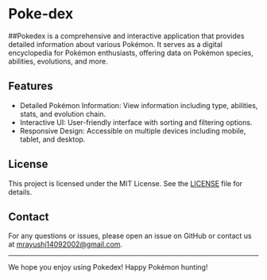 # Poke-dex

##Pokedex is a comprehensive and interactive application that provides detailed information about various Pokémon. It serves as a digital encyclopedia for Pokémon enthusiasts, offering data on Pokémon species, abilities, evolutions, and more.

## Features

- Detailed Pokémon Information: View information including type, abilities, stats, and evolution chain.
- Interactive UI: User-friendly interface with sorting and filtering options.
- Responsive Design: Accessible on multiple devices including mobile, tablet, and desktop.

## License

This project is licensed under the MIT License. See the [LICENSE](LICENSE) file for details.

## Contact

For any questions or issues, please open an issue on GitHub or contact us at mrayushj14092002@gmail.com.

---

We hope you enjoy using Pokedex! Happy Pokémon hunting!
